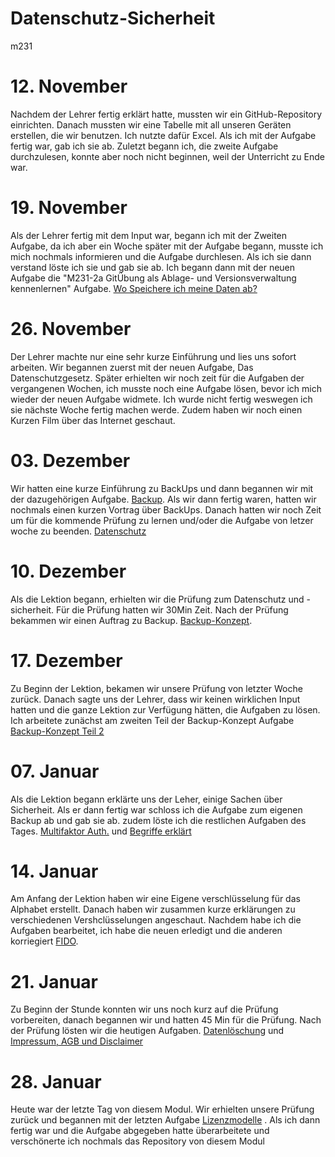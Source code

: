 # Datenschutz-Sicherheit
m231

# 12. November

Nachdem der Lehrer fertig erklärt hatte, mussten wir ein GitHub-Repository einrichten. Danach mussten wir eine Tabelle mit all unseren Geräten erstellen, die wir benutzen. Ich nutzte dafür Excel. Als ich mit der Aufgabe fertig war, gab ich sie ab. Zuletzt begann ich, die zweite Aufgabe durchzulesen, konnte aber noch nicht beginnen, weil der Unterricht zu Ende war. 
# 19. November

Als der Lehrer fertig mit dem Input war, begann ich mit der Zweiten Aufgabe, da ich aber ein Woche später mit der Aufgabe begann, musste ich mich nochmals informieren und die Aufgabe durchlesen. Als ich sie dann verstand löste ich sie und gab sie ab. Ich begann dann mit der neuen Aufgabe die "M231-2a GitÜbung als Ablage- und Versionsverwaltung kennenlernen" Aufgabe. [Wo Speichere ich meine Daten ab?](https://github.com/dgdecorso/Datenschutz-Sicherheit/edit/main/README.md)


# 26. November

Der Lehrer machte nur eine sehr kurze Einführung und lies uns sofort arbeiten. Wir begannen zuerst mit der neuen Aufgabe, Das Datenschutzgesetz. Später erhielten wir noch zeit für die Aufgaben der vergangenen Wochen, ich musste noch eine Aufgabe lösen, bevor ich mich wieder der neuen Aufgabe widmete. Ich wurde nicht fertig weswegen ich sie nächste Woche fertig machen werde. Zudem haben wir noch einen Kurzen Film über das Internet geschaut.
 
# 03. Dezember

Wir hatten eine kurze Einführung zu BackUps und dann begannen wir mit der dazugehörigen Aufgabe. [Backup](https://github.com/dgdecorso/Datenschutz-Sicherheit/blob/main/backup.md). Als wir dann fertig waren, hatten wir nochmals einen kurzen Vortrag über BackUps. Danach hatten wir noch Zeit um für die kommende Prüfung zu lernen und/oder die Aufgabe von letzer woche zu beenden. [Datenschutz](https://github.com/dgdecorso/Datenschutz-Sicherheit/blob/main/03_DateschutzRecht.md)

# 10. Dezember

Als die Lektion begann, erhielten wir die Prüfung zum Datenschutz und -sicherheit. Für die Prüfung hatten wir 30Min Zeit. Nach der Prüfung bekammen wir einen Auftrag zu Backup. [Backup-Konzept](https://github.com/dgdecorso/Datenschutz-Sicherheit/blob/main/04_BackupKonzeptTeil1.md).

# 17. Dezember 

Zu Beginn der Lektion, bekamen wir unsere Prüfung von letzter Woche zurück. Danach sagte uns der Lehrer, dass wir keinen wirklichen Input hatten und die ganze Lektion zur Verfügung hätten, die Aufgaben zu lösen. Ich arbeitete zunächst am zweiten Teil der Backup-Konzept Aufgabe [Backup-Konzept Teil 2](https://github.com/dgdecorso/Datenschutz-Sicherheit/edit/main/04_BackupKonzeptTeil2.md)

 # 07. Januar

Als die Lektion begann erklärte uns der Leher, einige Sachen über Sicherheit. Als er dann fertig war schloss ich die Aufgabe zum eigenen Backup ab und gab sie ab. zudem löste ich die restlichen Aufgaben des Tages. [Multifaktor Auth.](https://github.com/dgdecorso/Datenschutz-Sicherheit/edit/main/05_MultifaktorAuthentisierung.md) und [Begriffe erklärt](https://github.com/dgdecorso/Datenschutz-Sicherheit/blob/main/06_BegriffeErklären.md)

# 14. Januar

Am Anfang der Lektion haben wir eine Eigene verschlüsselung für das Alphabet erstellt. Danach haben wir zusammen kurze erklärungen zu verschiedenen Vershclüsselungen angeschaut. Nachdem habe ich die Aufgaben bearbeitet, ich habe die neuen erledigt und die anderen korriegiert [FIDO](https://github.com/dgdecorso/Datenschutz-Sicherheit/blob/main/08_FIDOAnmeldeverfahrenOhnePasswörter.md).

# 21.  Januar

Zu Beginn der Stunde konnten wir uns noch kurz auf die Prüfung vorbereiten, danach begannen wir und hatten 45 Min für die Prüfung. Nach der Prüfung lösten wir die heutigen Aufgaben. [Datenlöschung](https://github.com/dgdecorso/Datenschutz-Sicherheit/edit/main/README.md) und [Impressum, AGB und Disclaimer](https://github.com/dgdecorso/Datenschutz-Sicherheit/blob/main/10_ImpressumDisclaimerAGB.md)

# 28. Januar

Heute war der letzte Tag von diesem Modul. Wir erhielten unsere Prüfung zurück und begannen mit der letzten Aufgabe [Lizenzmodelle](https://github.com/dgdecorso/Datenschutz-Sicherheit/edit/main/README.md)
. Als ich dann fertig war und die Aufgabe abgegeben hatte überarbeitete und verschönerte ich nochmals das Repository von diesem Modul 

